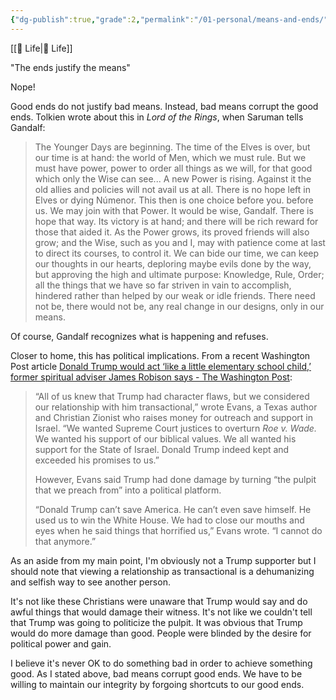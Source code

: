 ```yaml
---
{"dg-publish":true,"grade":2,"permalink":"/01-personal/means-and-ends/","dgPassFrontmatter":true}
---
```



[[📘 Life\|📘 Life]]

"The ends justify the means"

Nope!

Good ends do not justify bad means. Instead, bad means corrupt the good ends. Tolkien wrote about this in *Lord of the Rings*, when Saruman tells Gandalf:

> The Younger Days are beginning. The time of the Elves is over, but our time is at hand: the world of Men, which we must rule. But we must have power, power to order all things as we will, for that good which only the Wise can see... A new Power is rising. Against it the old allies and policies will not avail us at all. There is no hope left in Elves or dying Númenor. This then is one choice before you. before us. We may join with that Power. It would be wise, Gandalf. There is hope that way. Its victory is at hand; and there will be rich reward for those that aided it. As the Power grows, its proved friends will also grow; and the Wise, such as you and I, may with patience come at last to direct its courses, to control it. We can bide our time, we can keep our thoughts in our hearts, deploring maybe evils done by the way, but approving the high and ultimate purpose: Knowledge, Rule, Order; all the things that we have so far striven in vain to accomplish, hindered rather than helped by our weak or idle friends. There need not be, there would not be, any real change in our designs, only in our means.

Of course, Gandalf recognizes what is happening and refuses.

Closer to home, this has political implications. From a recent Washington Post article [Donald Trump would act ‘like a little elementary school child,’ former spiritual adviser James Robison says - The Washington Post](https://www.washingtonpost.com/politics/2022/11/17/trump-spiritual-adviser-criticism-child/):

> “All of us knew that Trump had character flaws, but we considered our relationship with him transactional,” wrote Evans, a Texas author and Christian Zionist who raises money for outreach and support in Israel. “We wanted Supreme Court justices to overturn *Roe v. Wade.* We wanted his support of our biblical values. We all wanted his support for the State of Israel. Donald Trump indeed kept and exceeded his promises to us.”
> 
> However, Evans said Trump had done damage by turning “the pulpit that we preach from” into a political platform.
> 
> “Donald Trump can’t save America. He can’t even save himself. He used us to win the White House. We had to close our mouths and eyes when he said things that horrified us,” Evans wrote. “I cannot do that anymore.”

As an aside from my main point, I'm obviously not a Trump supporter but I should note that viewing a relationship as transactional is a dehumanizing and selfish way to see another person.

It's not like these Christians were unaware that Trump would say and do awful things that would damage their witness. It's not like we couldn't tell that Trump was going to politicize the pulpit. It was obvious that Trump would do more damage than good. People were blinded by the desire for political power and gain.

I believe it's never OK to do something bad in order to achieve something good. As I stated above, bad means corrupt good ends. We have to be willing to maintain our integrity by forgoing shortcuts to our good ends.